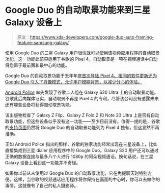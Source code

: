 # Google Duo 的自动取景功能来到三星 Galaxy 设备上

> 原文：<https://www.xda-developers.com/google-duo-auto-framing-feature-samsung-galaxy/>

使用 Google Duo 的三星 Galaxy 用户很快就可以使用该视频应用程序的自动取景功能，这一功能此前只适用于谷歌的 Pixel 4。自动取景是一项在视频通话中自动将您置于最前面和最中心的功能。

Google Duo 的自动取景功能于去年年底[首次登陆 Pixel 4。相同的软件更新还为 Google Duo 引入了肖像模式，允许用户模糊背景，以减少分心的体验。](https://www.xda-developers.com/google-pixel-feature-drop-post-snap-portrait-mode-auto-call-screen/)

[*Android Police*](https://www.androidpolice.com/2020/09/30/google-duos-auto-framing-feature-comes-to-samsung-devices-no-longer-a-pixel-4-exclusive/) 率先发现了谷歌二人组在 Galaxy S20 Ultra 上的自动取景功能。谷歌此后向媒体证实，自动取景不再是 Pixel 4 的专利，尽管该公司没有透露未来还有哪些设备将获得自动取景功能。

该出版物检查了 Galaxy Z Flip、Galaxy Z Fold 2 和 Note 20 Ultra 上是否有自动取景功能，但这些设备似乎没有这一功能——至少目前没有。值得一提的是，谷歌的[支持页面](https://support.google.com/duo/answer/6376137?hl=en-GB)仍然将 Google Duo 的自动取景功能列为 Pixel 4 独有，但这显然不再准确。

正如 Android Police 指出的那样，谷歌的独家功能经常出现在三星设备上，比如直接集成到三星 dialer 应用程序中的 Google Duo。Galaxy S20 用户还可以通过正确的数据连接与最多八个人进行 1080p 的阿朵视频通话。换句话说，在三星 Galaxy 设备上看到这一功能并不奇怪。

如果你以前从未使用过 Google Duo 的自动取景功能，它在免提聊天时特别方便。这样，当谷歌的视频通话应用程序将你保持在画面的中心时，你可以去做你的事情。这就像有了自己的私人摄影师。